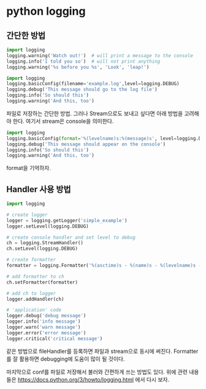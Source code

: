 # python logging
## 간단한 방법
```python
import logging
logging.warning('Watch out!')  # will print a message to the console
logging.info('I told you so')  # will not print anything
logging.warning('%s before you %s', 'Look', 'leap!')
```

```python
import logging
logging.basicConfig(filename='example.log',level=logging.DEBUG)
logging.debug('This message should go to the log file')
logging.info('So should this')
logging.warning('And this, too')
```

파일로 저장하는 간단한 방법. 그러나 Stream으로도 보내고 싶다면 아래 방법을 고려해야 한다. 여기서 stream은 console을 의미한다.

```python
import logging
logging.basicConfig(format='%(levelname)s:%(message)s', level=logging.DEBUG)
logging.debug('This message should appear on the console')
logging.info('So should this')
logging.warning('And this, too')
```
format을 기억하자.

## Handler 사용 방법
```python
import logging

# create logger
logger = logging.getLogger('simple_example')
logger.setLevel(logging.DEBUG)

# create console handler and set level to debug
ch = logging.StreamHandler()
ch.setLevel(logging.DEBUG)

# create formatter
formatter = logging.Formatter('%(asctime)s - %(name)s - %(levelname)s - %(message)s')

# add formatter to ch
ch.setFormatter(formatter)

# add ch to logger
logger.addHandler(ch)

# 'application' code
logger.debug('debug message')
logger.info('info message')
logger.warn('warn message')
logger.error('error message')
logger.critical('critical message')
```
같은 방법으로 fileHandler를 등록하면 파일과 stream으로 동시에 써진다. Formatter를 잘 활용하면 debugging에 도움이 많이 될 것이다.

마지막으로 conf를 파일로 저장해서 불러와 간편하게 쓰는 방법도 있다.
위에 관련 내용들은 https://docs.python.org/3/howto/logging.html 에서 다시 보자.
